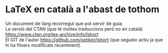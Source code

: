 # LaTeX en català a l'abast de tothom
Un document de llarg recorregut que pot servir de guia:
<br>
La versió del CTAN (que té moltes traduccions però no en català) https://www.ctan.org/tex-archive/info/lshort
<br>
El GIT de l'autor https://github.com/oetiker/lshort (que segueix actiu ja que hi ha fitxers modificats recentment).

